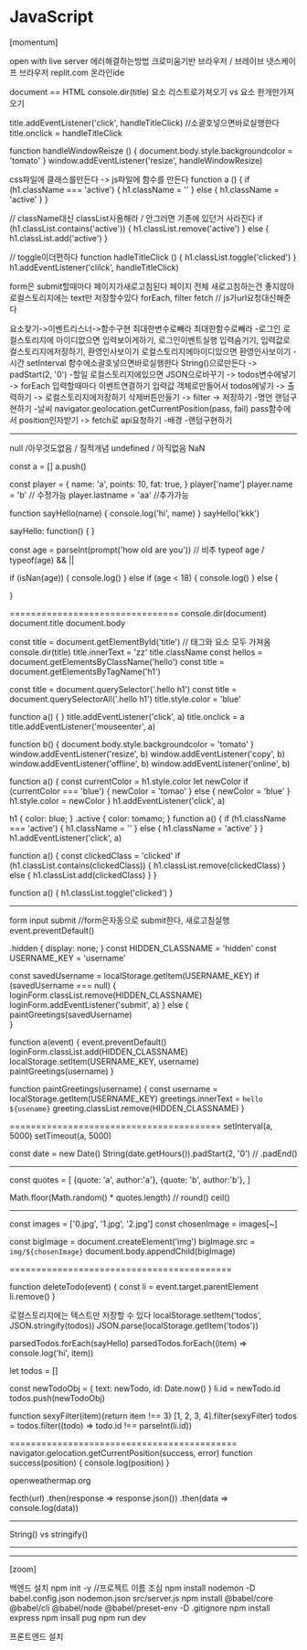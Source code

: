 # JavaScript

[momentum]

open with live server 에러해결하는방법
크로미움기반 브라우저 / 브레이브
넷스케이프 브라우저
replit.com 온라인ide

document == HTML
console.dir(title)
요소 리스트로가져오기 vs 요소 한개만가져오기

title.addEventListener('click', handleTitleClick) //소괄호넣으면바로실행한다
title.onclick = handleTitleClick

function handleWindowReisze () {
	document.body.style.backgroundcolor = 'tomato'
}
window.addEventListener('resize', handleWindowResize)

css파일에 클래스를만든다 -> js파일에 함수를 만든다
function a () {
	if (h1.className === 'active') {
		h1.className = ''
	} else {
		h1.className = 'active'
	}
}

// className대신 classList사용해라 / 안그러면 기존에 있던거 사라진다
if (h1.classList.contains('active')) {
	h1.classList.remove('active')
} else {
	h1.classList.add('active')
}

// toggle이더편하다
function hadleTitleClick () {
	h1.classList.toggle('clicked')
}
h1.addEventListener('clilck', handleTitleClick)

form은 submit할때마다 페이지가새로고침된다
페이지 전체 새로고침하는건 좋지않아
로컬스토리지에는 text만 저장할수있다
forEach, filter
fetch // js가url요청대신해준다

요소찾기->이벤트리스너->함수구현
최대한변수로빼라
최대한함수로빼라
-로그인
	로컬스토리지에 아이디없으면 입력보이게하기, 로그인이벤트실행
	입력숨기기, 입력값로컬스토리지에저장하기, 환영인사보이기
	로컬스토리지에아이디있으면 환영인사보이기
-시간
	setInterval
	함수에소괄호넣으면바로실행한다
	String()으로만든다 -> padStart(2, '0')
-할일
	로컬스토리지에있으면 JSON으로바꾸기 -> todos변수에넣기 -> forEach
	입력할때마다 이벤트연결하기
	입력값 객체로만들어서 todos에넣기 -> 출력하기 -> 로컬스토리지에저장하기
	삭제버튼만들기 -> filter -> 저장하기
-명언
	랜덤구현하기
-날씨
	navigator.geolocation.getCurrentPosition(pass, fail)
	pass함수에서 position인자받기 -> fetch로 api요청하기
-배경
-랜덤구현하기

-------------------------------------------------------------------------------------------------------------------



null /아무것도없음 / 질적개념
undefined / 아직없음
NaN

const a = []
a.push()

const player = {
	name: 'a',
	points: 10,
	fat: true,
}
player['name']
player.name = 'b' // 수정가능
player.lastname = 'aa' //추가가능

function sayHello(name) {
	console.log('hi', name)
}
sayHello('kkk')

sayHello: function() {
}

const age = parseInt(prompt('how old are you')) // 비추
typeof age / typeof(age)
&& ||

if (isNan(age)) {
	console.log()
} else if (age < 18) {
	console.log()
} else {

}


================================
console.dir(document)
document.title
document.body

const title = document.getElementById('title') // 태그와 요소 모두 가져옴
console.dir(title)
title.innerText = 'zz'
title.className
const hellos = document.getElementsByClassName('hello')
const title = document.getElementsByTagName('h1')

const title = document.querySelector('.hello h1')
const title = document.querySelectorAll('.hello h1')
title.style.color = 'blue'

function a() {
}
title.addEventListener('click', a)
title.onclick = a
title.addEventListener('mouseenter', a)

function b() {
	document.body.style.backgroundcolor = 'tomato'
}
window.addEventListener('resize', b)
window.addEventListener('copy', b)
window.addEventListener('offline', b)
window.addEventListener('online', b)

function a() {
	const currentColor = h1.style.color
	let newColor
	if (currentColor === 'blue') {
		newColor = 'tomao'
	} else {
		newColor = 'blue'
	}
	h1.style.color = newColor
}
h1.addEventListener('click', a)


h1 {
	color: blue;
}
.active {
	color: tomamo;
}
function a() {
	if (h1.className === 'active') {
		h1.className = ''
	} else {
		h1.className = 'active'
	}
}
h1.addEventListener('click', a)

function a() {
	const clickedClass = 'clicked'
	if (h1.classList.contains(clickedClass)) {
		h1.classList.remove(clickedClass)
	} else {
		h1.classList.add(clickedClass)
	}
}

function a() {
	h1.classList.toggle('clicked')
}

-----------------------------------------------------
form input submit //form은자동으로 submit한다, 새로고침실행
event.preventDefault()


.hidden {
	display: none;
}
const HIDDEN_CLASSNAME = 'hidden'
const USERNAME_KEY = 'username'

const savedUsername = localStorage.getItem(USERNAME_KEY)
if (savedUsername === null) {
	loginForm.classList.remove(HIDDEN_CLASSNAME)
	loginForm.addEventListener('submit', a)
} else {
	paintGreetings(savedUsername)	
}

function a(event) {
	event.preventDefault()
	loginForm.classList.add(HIDDEN_CLASSNAME)
	localStorage.setItem(USERNAME_KEY, username)
	paintGreetings(username)
}

function paintGreetings(username) {
	const username = localStorage.getItem(USERNAME_KEY)
	greetings.innerText = `hello ${usename}`
	greeting.classList.remove(HIDDEN_CLASSNAME)
}

========================================
setInterval(a, 5000)
setTimeout(a, 5000)

const date = new Date()
String(date.getHours()).padStart(2, '0') // .padEnd()

-----------------------------------------------------
const quotes = [
	{quote: 'a', author:'a'},
	{quote: 'b', author:'b'},
]

Math.floor(Math.random() * quotes.length) // round() ceil()


-----------------------------------------------------------------------------------------------


const images = ['0.jpg', '1.jpg', '2.jpg']
const chosenImage = images[~]

const bigImage = document.createElement('img')
bigImage.src = `img/${chosenImage}`
document.body.appendChild(bigImage)

==========================================

function deleteTodo(event) {
	const li = event.target.parentElement
	li.remove()
}

로컬스토리지에는 텍스트만 저장할 수 있다
localStorage.setItem('todos', JSON.stringify(todos))
JSON.parse(localStorage.getItem('todos'))

parsedTodos.forEach(sayHello)
parsedTodos.forEach((item) => console.log('hi', item))

let todos = []

const newTodoObj = {
	text: newTodo,
	id: Date.now()
}
li.id = newTodo.id
todos.push(newTodoObj)

function sexyFilter(item){return item !== 3}
[1, 2, 3, 4].filter(sexyFilter)
todos = todos.filter((todo) => todo.id !== parseInt(li.id))

===========================================
navigator.gelocation.getCurrentPosition(success, error)
function success(position) {
	console.log(position)
}

openweathermap.org

fecth(url)
	.then(response => response.json())
	.then(data => console.log(data))

--------------------------------------------------------
String() vs stringify()


------------------------------------------------------------

-------------------------------------------------------------

[zoom]

백엔드 설치
npm init -y //프로젝트 이름 조심
npm install nodemon -D
babel.config.json
nodemon.json
src/server.js
npm install @babel/core @babel/cli @babel/node @babel/preset-env -D
.gitignore
npm install express
npm insall pug
npm run dev

프론트엔드 설치
